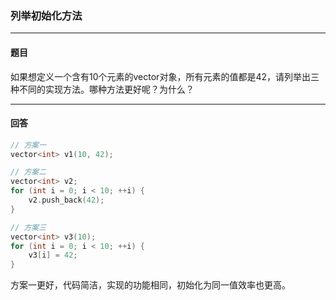 ### 列举初始化方法
***
#### 题目

如果想定义一个含有10个元素的vector对象，所有元素的值都是42，请列举出三种不同的实现方法。哪种方法更好呢？为什么？

***
#### 回答

```c++
// 方案一
vector<int> v1(10, 42);

// 方案二
vector<int> v2;
for (int i = 0; i < 10; ++i) {
    v2.push_back(42);
}

// 方案三
vector<int> v3(10);
for (int i = 0; i < 10; ++i) {
    v3[i] = 42;
}
```

方案一更好，代码简洁，实现的功能相同，初始化为同一值效率也更高。
